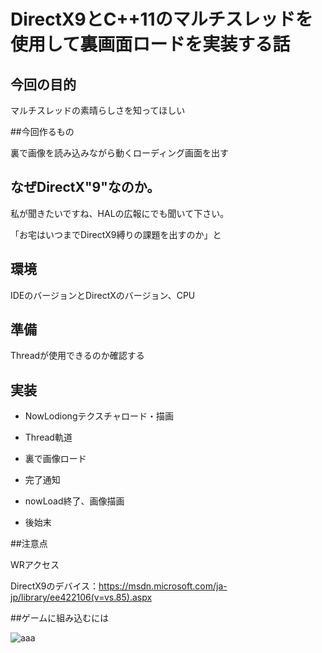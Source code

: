 # DirectX9とC++11のマルチスレッドを使用して裏画面ロードを実装する話

## 今回の目的
マルチスレッドの素晴らしさを知ってほしい

##今回作るもの
裏で画像を読み込みながら動くローディング画面を出す

## なぜDirectX"9"なのか。
私が聞きたいですね、HALの広報にでも聞いて下さい。
「お宅はいつまでDirectX9縛りの課題を出すのか」と

## 環境
IDEのバージョンとDirectXのバージョン、CPU

## 準備
Threadが使用できるのか確認する

## 実装
* NowLodiongテクスチャロード・描画
* Thread軌道
* 裏で画像ロード
* 完了通知
* nowLoad終了、画像描画
* 後始末

##注意点
WRアクセス
DirectX9のデバイス：https://msdn.microsoft.com/ja-jp/library/ee422106(v=vs.85).aspx


##ゲームに組み込むには






![aaa](tex1.jpg "")
